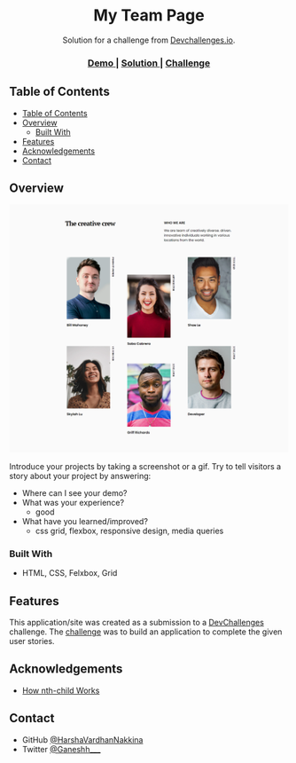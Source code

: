 <!-- Please update value in the {}  -->

<h1 align="center">My Team Page</h1>

<div align="center">
   Solution for a challenge from  <a href="http://devchallenges.io" target="_blank">Devchallenges.io</a>.
</div>

<div align="center">
  <h3>
    <a href="https://{your-demo-link.your-domain}">
      Demo
    </a>
    <span> | </span>
    <a href="https://{your-url-to-the-solution}">
      Solution
    </a>
    <span> | </span>
    <a href="https://devchallenges.io/challenges/hhmesazsqgKXrTkYkt0U">
      Challenge
    </a>
  </h3>
</div>

<!-- TABLE OF CONTENTS -->

## Table of Contents

- [Table of Contents](#table-of-contents)
- [Overview](#overview)
  - [Built With](#built-with)
- [Features](#features)
- [Acknowledgements](#acknowledgements)
- [Contact](#contact)

<!-- OVERVIEW -->

## Overview

![screenshot](./desktop.png)

Introduce your projects by taking a screenshot or a gif. Try to tell visitors a story about your project by answering:

- Where can I see your demo?
- What was your experience?
  - good
- What have you learned/improved?
  - css grid, flexbox, responsive design, media queries

### Built With

<!-- This section should list any major frameworks that you built your project using. Here are a few examples.-->

- HTML, CSS, Felxbox, Grid

## Features

<!-- List the features of your application or follow the template. Don't share the figma file here :) -->

This application/site was created as a submission to a [DevChallenges](https://devchallenges.io/challenges) challenge. The [challenge](https://devchallenges.io/challenges/hhmesazsqgKXrTkYkt0U) was to build an application to complete the given user stories.


## Acknowledgements

<!-- This section should list any articles or add-ons/plugins that helps you to complete the project. This is optional but it will help you in the future. For exmpale -->

- [How nth-child Works](https://css-tricks.com/how-nth-child-works/)

## Contact

- GitHub [@HarshaVardhanNakkina](https://github.com/your-usermame/HarshaVardhanNakkina)
- Twitter [@Ganeshh___](https://twitter.com/Ganeshh___)
